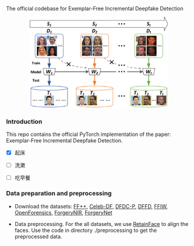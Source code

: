The official codebase for Exemplar-Free Incremental Deepfake Detection
<p align="center">
  <img src="https://github.com/woody-panda/EF-IDD/blob/main/figures/setting.png" width=75% height=75%>
</p>

### Introduction
This repo contains the official PyTorch implementation of the paper: Exemplar-Free Incremental Deepfake Detection.

- [x] 起床
* [ ] 洗漱
+ [ ] 吃早餐

### Data preparation and preprocessing

- Download the datasets: [FF++](https://github.com/ondyari/FaceForensics), [Celeb-DF](https://github.com/yuezunli/celeb-deepfakeforensics), [DFDC-P](https://ai.meta.com/datasets/dfdc/), [DFFD](https://cvlab.cse.msu.edu/dffd-dataset.html), [FFIW](https://github.com/tfzhou/FFIW), [OpenForensics](https://sites.google.com/view/ltnghia/research/openforensics), [ForgeryNIR](https://github.com/AEP-WYK/forgerynir), [ForgeryNet](https://yinanhe.github.io/projects/forgerynet.html)

- Data preprocessing. For the all datasets, we use [RetainFace](https://github.com/biubug6/Pytorch_Retinaface) to align the faces. Use the code in directory ./preprocessing to get the preprocessed data.
